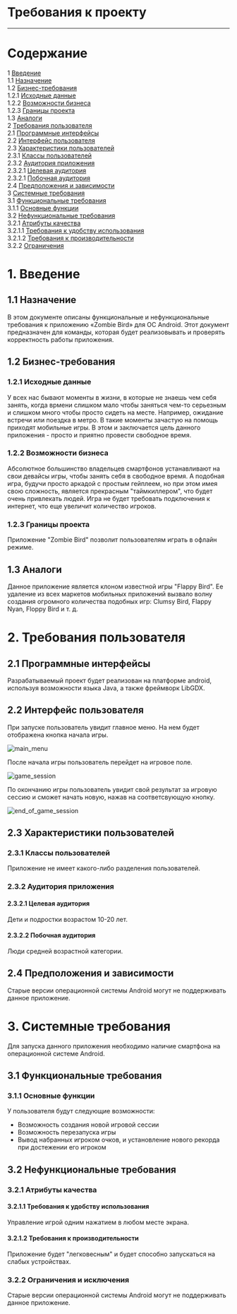 # Требования к проекту
---
# Содержание
1 [Введение](#intro)  
1.1 [Назначение](#appointment)  
1.2 [Бизнес-требования](#business_requirements)  
1.2.1 [Исходные данные](#initial_data)  
1.2.2 [Возможности бизнеса](#business_opportunities)  
1.2.3 [Границы проекта](#project_boundary)  
1.3 [Аналоги](#analogues)  
2 [Требования пользователя](#user_requirements)  
2.1 [Программные интерфейсы](#software_interfaces)  
2.2 [Интерфейс пользователя](#user_interface)  
2.3 [Характеристики пользователей](#user_specifications)  
2.3.1 [Классы пользователей](#user_classes)  
2.3.2 [Аудитория приложения](#application_audience)  
2.3.2.1 [Целевая аудитория](#target_audience)  
2.3.2.1 [Побочная аудитория](#collateral_audience)  
2.4 [Предположения и зависимости](#assumptions_and_dependencies)  
3 [Системные требования](#system_requirements)  
3.1 [Функциональные требования](#functional_requirements)  
3.1.1 [Основные функции](#main_functions)   
3.2 [Нефункциональные требования](#non-functional_requirements)  
3.2.1 [Атрибуты качества](#quality_attributes)  
3.2.1.1 [Требования к удобству использования](#requirements_for_ease_of_use)  
3.2.1.2 [Требования к производительности](#performance_requirements)  
3.2.2 [Ограничения](#restrictions) 

<a name="intro"/>

# 1. Введение

<a name="appointment"/>

## 1.1 Назначение
В этом документе описаны функциональные и нефункциональные требования к приложению «Zombie Bird» для ОС Android. Этот документ предназначен для команды, которая будет реализовывать и проверять корректность работы приложения. 

<a name="business_requirements"/>

## 1.2 Бизнес-требования

<a name="initial_data"/>

### 1.2.1 Исходные данные
У всех нас бывают моменты в жизни, в которые не знаешь чем себя занять, когда врмени слишком мало чтобы заняться чем-то серьезным и 
слишком много чтобы просто сидеть на месте. Например, ожидание встречи или поездка в метро. В такие моменты зачастую на помощь приходят
мобильные игры. В этом и заключается цель данного приложения - просто и приятно провести свободное время.

<a name="business_opportunities"/>

### 1.2.2 Возможности бизнеса
Абсолютное большинство владельцев смартфонов устанавливают на свои девайсы игры, чтобы занять себя в свободное время. А подобная игра, будучи просто аркадой с простым гейплеем, но при этом имея свою сложность, является прекрасным "таймкиллером", что будет очень привлекать людей. Игра не будет требовать подключения к интернет, что еще увеличит количество игроков.

<a name="project_boundary"/>

### 1.2.3 Границы проекта
Приложение "Zombie Bird" позволит пользователям играть в офлайн режиме.

<a name="analogues"/>

## 1.3 Аналоги
Данное приложение является клоном известной игры "Flappy Bird". Ее удаление из всех маркетов мобильных приложений вызвало волну создания огромного количества подобных игр: Clumsy Bird, Flappy Nyan, Floppy Bird и т. д.

<a name="user_requirements"/>

# 2. Требования пользователя

<a name="software_interfaces"/>

## 2.1 Программные интерфейсы
Разрабатываемый проект будет реализован на платформе android, используя возможности языка Java, а также фреймворк LibGDX.

<a name="user_interface"/>

## 2.2 Интерфейс пользователя
При запуске пользователь увидит главное меню. На нем будет отображена кнопка начала игры.

![main_menu](https://github.com/VladislavKovalev550504/ZombieBird/blob/master/Mockups/Main%20menu.png)

После начала игры пользователь перейдет на игровое поле.

![game_session](https://github.com/VladislavKovalev550504/ZombieBird/blob/master/Mockups/Game%20session.png)

По окончанию игры пользователь увидит свой результат за игровую сессию и сможет начать новую, нажав на соответсвующую кнопку.

![end_of_game_session](https://github.com/VladislavKovalev550504/ZombieBird/blob/master/Mockups/End%20of%20game%20session.png)

<a name="user_specifications"/>

## 2.3 Характеристики пользователей

<a name="user_classes"/>

### 2.3.1 Классы пользователей
Приложение не имеет какого-либо разделения пользователей.

<a name="application_audience"/>

### 2.3.2 Аудитория приложения

<a name="target_audience"/>

#### 2.3.2.1 Целевая аудитория
Дети и подростки возрастом 10-20 лет.

<a name="collateral_audience"/>

#### 2.3.2.2 Побочная аудитория
Люди средней возрастной категории.

<a name="assumptions_and_dependencies"/>

## 2.4 Предположения и зависимости
Старые версии операционной системы Android могут не поддерживать данное приложение.

<a name="system_requirements"/>

# 3. Системные требования
Для запуска данного приложения необходимо наличие смартфона на операционной системе Android.

<a name="functional_requirements"/>

## 3.1 Функциональные требования

<a name="main_functions"/>

### 3.1.1 Основные функции
У пользователя будут следующие возможности:
- Возможность создания новой игровой сессии
- Возможность перезапуска игры
- Вывод набранных игроком очков, и установление нового рекорда при достежении его игроком

<a name="non-functional_requirements"/>

## 3.2 Нефункциональные требования

<a name="quality_attributes"/>

### 3.2.1 Атрибуты качества

<a name="requirements_for_ease_of_use"/>

#### 3.2.1.1 Требования к удобству использования
Управление игрой одним нажатием в любом месте экрана.

<a name="performance_requirements"/>

#### 3.2.1.2 Требования к производительности
Приложение будет "легковесным" и будет способно запускаться на слабых устройствах.

<a name="restrictions"/>

### 3.2.2 Ограничения и исключения
Старые версии операционной системы Android могут не поддерживать данное приложение.
